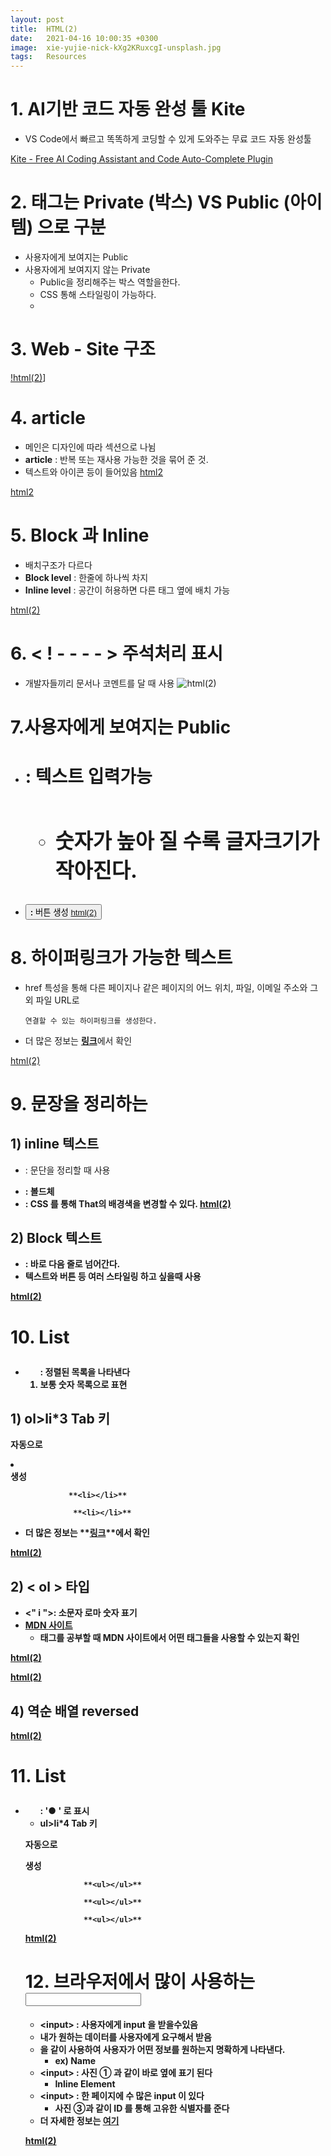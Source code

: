 ```yaml
---
layout: post
title:  HTML(2)
date:   2021-04-16 10:00:35 +0300
image:  xie-yujie-nick-kXg2KRuxcgI-unsplash.jpg
tags:   Resources
---
```


# 1. AI기반 코드 자동 완성 툴 Kite



- VS Code에서 빠르고 똑똑하게 코딩할 수 있게 도와주는 무료 코드 자동 완성툴

[Kite - Free AI Coding Assistant and Code Auto-Complete Plugin](https://tinyurl.com/ycedv3sj)

# 2. 태그는 Private (박스) VS Public (아이템) 으로 구분



- 사용자에게 보여지는 Public
- 사용자에게 보여지지 않는 Private
    - Public을 정리해주는 박스 역할을한다.
    - CSS 통해 스타일링이 가능하다.
    - 

# 3. Web - Site 구조

[!html(2)](/images/HTMLl(1).png)]
# 4. **article**



- 메인은 디자인에 따라 섹션으로 나뉨
- **article** : 반복 또는 재사용 가능한 것을 묶어 준 것.
- 텍스트와 아이콘 등이 들어있음
[html2](/images/HTMLl(2).png)


[html2](/images/HTMLl(3).png)

# 5. Block 과 Inline



- 배치구조가 다르다
- **Block level** : 한줄에 하나씩 차지
- **Inline level** : 공간이 허용하면 다른 태그 옆에 배치 가능

[html(2)](/images/HTMLl(4).png)

# 6. < ! - -  - - > 주석처리 표시



- 개발자들끼리 문서나 코멘트를 달 때 사용
![html(2)](/images/HTMLl(5).png.png)

# 7.사용자에게 보여지는 Public



- **<h1> :** 텍스트 입력가능
    - **<h2><h3>** 숫자가 높아 질 수록 글자크기가 작아진다.
- **<button>:** 버튼 생성
[html(2)](/images/HTMLl(6).png)


# 8.  하이퍼링크가 가능한 텍스트 <a>



- href 특성을 통해 다른 페이지나 같은 페이지의 어느 위치, 파일, 이메일 주소와 그 외 파일 URL로

      연결할 수 있는 하이퍼링크를 생성한다.

- 더 많은 정보는  [**링크**](https://developer.mozilla.org/ko/docs/Web/HTML/Element/a)에서 확인

[html(2)](/images/HTMLl(7).png)


# 9.  문장을 정리하는 <p>



## 1) **inline 텍스트**

- **<p>** : 문단을 정리할 때 사용
- **<b>**: 볼드체
- **<span>**: CSS 를 통해 That의 배경색을 변경할 수 있다.
[html(2)](/images/HTMLl(8).png)



## 2) Block 텍스트

- **<div>:** 바로 다음 줄로 넘어간다.
- 텍스트와 버튼 등 여러 스타일링 하고 싶을때 사용

[html(2)](/images/HTMLl(9).png)



# 10. List <ol>



- **<ol>** : 정렬된 목록을 나타낸다
- 보통 숫자 목록으로 표현

## 1)  **ol>li*3 Tab 키**

 **자동으로 <li></li>  생성**

                 **<li></li>**

                  **<li></li>**

- 더 많은 정보는  [](https://developer.mozilla.org/ko/docs/Web/HTML/Element/a)**[링크](https://developer.mozilla.org/ko/docs/Web/HTML/Element/ol)**에서 확인

[html(2)](/images/HTMLl(10).png.)



## 2)  < ol > 타입

- <" i ">: 소문자 로마 숫자 표기
- **[MDN 사이트](https://developer.mozilla.org/ko/docs/Web/HTML/Element#%ED%85%8D%EC%8A%A4%ED%8A%B8_%EC%BD%98%ED%85%90%EC%B8%A0)**
    - 태그를 공부할 때 MDN 사이트에서 어떤 태그들을 사용할 수 있는지 확인

[html(2)](/images/HTMLl(11).png)

[html(2)](/images/HTMLl(12).png)


## 4) 역순 배열 reversed

[html(2)](/images/HTMLl(13).png)


# 11. List <ul >


- **<ul >** :  '● ' 로 표시
- **ul>li*4 Tab 키**

 **자동으로 <ul></ul>  생성**

                 **<ul></ul>**

                 **<ul></ul>**

                 **<ul></ul>**
                 
[html(2)](/images/HTMLl(14).png)

# 12. 브라우저에서 많이 사용하는 <input>



- <**input>**  : 사용자에게  input 을 받을수있음
- 내가 원하는 데이터를 사용자에게 요구해서 받음
- **<label>** 을 같이 사용하여 사용자가 어떤 정보를 원하는지 명확하게 나타낸다.
    - ex) Name
- <**input>**  : 사진 ① 과 같이 **바로 옆에 표기** 된다
    - **Inline** Element
- <**input>**  : 한 페이지에 **수 많은 input** 이 있다
    - 사진 ③과 같이 **ID 를 통해 고유한 식별자**를 준다
- 더 자세한 정보는  [**여기**](https://developer.mozilla.org/ko/docs/Web/HTML/Element/Input)

[html(2)](/images/HTMLl(15).png)

